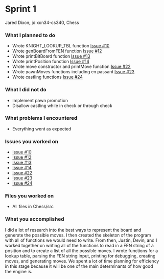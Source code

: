 # Sprint 1
Jared Dixon, jdixon34-cs340, Chess

### What I planned to do
* Wrote KNIGHT_LOOKUP_TBL function [Issue #10](https://github.com/utk-cs340-fall22/Chess/issues/10)
* Wrote genBoardFromFEN function [Issue #12](https://github.com/utk-cs340-fall22/Chess/issues/12)
* Wrote printBitBoard function [Issue #13](https://github.com/utk-cs340-fall22/Chess/issues/13)
* Wrote printPosition function [Issue #14](https://github.com/utk-cs340-fall22/Chess/issues/14)
* Wrote move constructor and printMove function [Issue #22](https://github.com/utk-cs340-fall22/Chess/issues/22)
* Wrote pawnMoves functions including en passant [Issue #23](https://github.com/utk-cs340-fall22/Chess/issues/23)
* Wrote castling functions [Issue #24](https://github.com/utk-cs340-fall22/Chess/issues/24)


### What I did not do
* Implement pawn promotion
* Disallow castling while in check or through check

### What problems I encountered
* Everything went as expected

### Issues you worked on
* [Issue #10](https://github.com/utk-cs340-fall22/Chess/issues/10)
* [Issue #12](https://github.com/utk-cs340-fall22/Chess/issues/12)
* [Issue #13](https://github.com/utk-cs340-fall22/Chess/issues/13)
* [Issue #14](https://github.com/utk-cs340-fall22/Chess/issues/14)
* [Issue #22](https://github.com/utk-cs340-fall22/Chess/issues/22)
* [Issue #23](https://github.com/utk-cs340-fall22/Chess/issues/23)
* [Issue #24](https://github.com/utk-cs340-fall22/Chess/issues/24)

### Files you worked on
* All files in Chess/src

### What you accomplished
I did a lot of research into the best ways to represent the board and generate the possible moves. I then created the skeleton of the program with all of functions we would need to write. From then, Justin, Devin, and I worked together on writing all of the functions to read in a FEN string of a position and to create a list of all the possible moves. I wrote functions for a lookup table, parsing the FEN string input, printing for debugging, creating moves, and generating moves. We spent a lot of time planning for efficiency in this stage because it will be one of the main determinants of how good the engine is.
